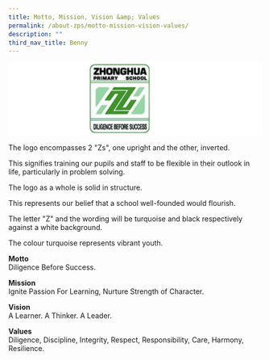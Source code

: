 ```yaml
---
title: Motto, Mission, Vision &amp; Values
permalink: /about-zps/motto-mission-vision-values/
description: ""
third_nav_title: Benny
---
```

![](/images/Logo5.png)


The logo encompasses 2 "Zs", one upright and the other, inverted.

This signifies training our pupils and staff to be flexible in their outlook in life, particularly in problem solving.

The logo as a whole is solid in structure.

This represents our belief that a school well-founded would flourish.

The letter "Z" and the wording will be turquoise and black respectively against a white background.

The colour turquoise represents vibrant youth.

**Motto**
<br>Diligence Before Success.

**Mission**
<br>Ignite Passion For Learning, Nurture Strength of Character.

**Vision**
<br>A Learner. A Thinker. A Leader.

**Values**
<br>Diligence, Discipline, Integrity, Respect, Responsibility, Care, Harmony, Resilience.